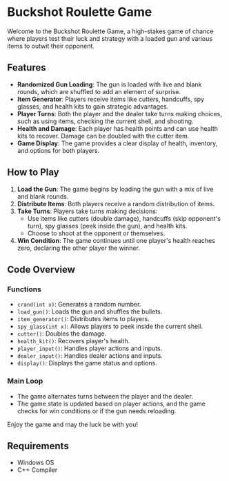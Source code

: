# Buckshot Roulette Game

Welcome to the Buckshot Roulette Game, a high-stakes game of chance where players test their luck and strategy with a loaded gun and various items to outwit their opponent.

## Features
- **Randomized Gun Loading**: The gun is loaded with live and blank rounds, which are shuffled to add an element of surprise.
- **Item Generator**: Players receive items like cutters, handcuffs, spy glasses, and health kits to gain strategic advantages.
- **Player Turns**: Both the player and the dealer take turns making choices, such as using items, checking the current shell, and shooting.
- **Health and Damage**: Each player has health points and can use health kits to recover. Damage can be doubled with the cutter item.
- **Game Display**: The game provides a clear display of health, inventory, and options for both players.

## How to Play
1. **Load the Gun**: The game begins by loading the gun with a mix of live and blank rounds.
2. **Distribute Items**: Both players receive a random distribution of items.
3. **Take Turns**: Players take turns making decisions:
   - Use items like cutters (double damage), handcuffs (skip opponent's turn), spy glasses (peek inside the gun), and health kits.
   - Choose to shoot at the opponent or themselves.
4. **Win Condition**: The game continues until one player's health reaches zero, declaring the other player the winner.

## Code Overview
### Functions
- `crand(int x)`: Generates a random number.
- `load_gun()`: Loads the gun and shuffles the bullets.
- `item_generator()`: Distributes items to players.
- `spy_glass(int x)`: Allows players to peek inside the current shell.
- `cutter()`: Doubles the damage.
- `health_kit()`: Recovers player's health.
- `player_input()`: Handles player actions and inputs.
- `dealer_input()`: Handles dealer actions and inputs.
- `display()`: Displays the game status and options.

### Main Loop
- The game alternates turns between the player and the dealer.
- The game state is updated based on player actions, and the game checks for win conditions or if the gun needs reloading.

Enjoy the game and may the luck be with you!

## Requirements
- Windows OS
- C++ Compiler
